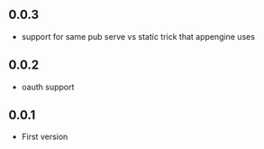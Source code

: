 ## 0.0.3

* support for same pub serve vs static trick that appengine uses

## 0.0.2

* oauth support

## 0.0.1

* First version 
